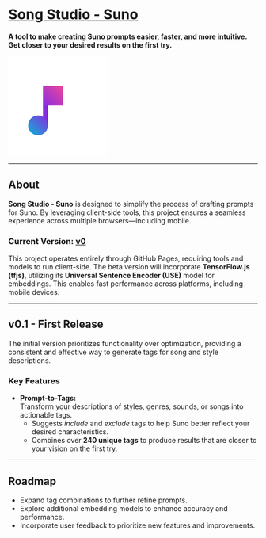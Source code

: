 # [Song Studio - Suno](https://tkellehe.github.io/suno-song-studio/)  
**A tool to make creating Suno prompts easier, faster, and more intuitive. Get closer to your desired results on the first try.**

![Note Icon](./assets/note-gradient-icon.svg)

---

## About  
**Song Studio - Suno** is designed to simplify the process of crafting prompts for Suno. By leveraging client-side tools, this project ensures a seamless experience across multiple browsers—including mobile. 

### Current Version: [**v0**](https://tkellehe.github.io/suno-song-studio/studio/index.html)
This project operates entirely through GitHub Pages, requiring tools and models to run client-side. The beta version will incorporate **TensorFlow.js (tfjs)**, utilizing its **Universal Sentence Encoder (USE)** model for embeddings. This enables fast performance across platforms, including mobile devices.

---

## v0.1 - First Release  
The initial version prioritizes functionality over optimization, providing a consistent and effective way to generate tags for song and style descriptions.

### Key Features  
- **Prompt-to-Tags:**  
  Transform your descriptions of styles, genres, sounds, or songs into actionable tags.  
  - Suggests *include* and *exclude* tags to help Suno better reflect your desired characteristics.  
  - Combines over **240 unique tags** to produce results that are closer to your vision on the first try.

---

## Roadmap  
- Expand tag combinations to further refine prompts.  
- Explore additional embedding models to enhance accuracy and performance.  
- Incorporate user feedback to prioritize new features and improvements.  